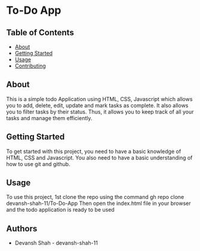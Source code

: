 # To-Do App

## Table of Contents
- [About](#about)
- [Getting Started](#getting_started)
- [Usage](#usage)
- [Contributing](../CONTRIBUTING.md)

## About <a name = "about"></a>
This is a simple todo Application using HTML, CSS, Javascript which allows you to add, delete, edit, update and mark tasks as complete. It also allows you to filter tasks by their status. Thus, it allows you to keep track of all your tasks and manage them efficiently.

## Getting Started <a name = "getting_started"></a>
To get started with this project, you need to have a basic knowledge of HTML, CSS and Javascript. You also need to have a basic understanding of how to use git and github.

## Usage <a name = "usage"></a>
To use this project, 1st clone the repo using the command gh repo clone devansh-shah-11/To-Do-App
Then open the index.html file in your browser and the todo application is ready to be used

## Authors
- Devansh Shah - devansh-shah-11